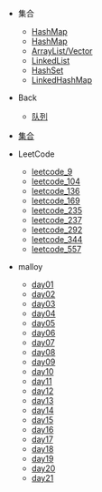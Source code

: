 - 集合

  - [HashMap](collections/HashMap0.md)
  - [HashMap](collections/HashMap1.md)
  - [ArrayList/Vector](collections/ArrayList.md)
  - [LinkedList](collections/LinkedList.md)
  - [HashSet](collections/HashSet.md)
  - [LinkedHashMap](collections/LinkedHashMap.md)

- Back
  - [队列](back/queue.md)
- [集合](back/set.md)
  
- LeetCode
  - [leetcode_9](leetcode/leetcode_9.md)
  - [leetcode_104](leetcode/leetcode_104.md)
  - [leetcode_136](leetcode/leetcode_136.md)
  - [leetcode_169](leetcode/leetcode_169.md)
  - [leetcode_235](leetcode/leetcode_235.md)
  - [leetcode_237](leetcode/leetcode_237.md)
  - [leetcode_292](leetcode/leetcode_292.md)
  - [leetcode_344](leetcode/leetcode_344.md)
  - [leetcode_557](leetcode/leetcode_577.md)

- malloy
  - [day01](malloy/day01.md)
  - [day02](malloy/day02.md)
  - [day03](malloy/day03.md)
  - [day04](malloy/day04.md)
  - [day05](malloy/day05.md)
  - [day06](malloy/day06.md)
  - [day07](malloy/day07.md)
  - [day08](malloy/day08.md)
  - [day09](malloy/day09.md)
  - [day10](malloy/day10.md)
  - [day11](malloy/day11.md)
  - [day12](malloy/day12.md)
  - [day13](malloy/day13.md)
  - [day14](malloy/day14.md)
  - [day15](malloy/day15.md)
  - [day16](malloy/day16.md)
  - [day17](malloy/day17.md)
  - [day18](malloy/day18.md)
  - [day19](malloy/day19.md)
  - [day20](malloy/day20.md)
  - [day21](malloy/day21.md)

